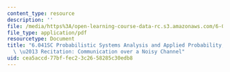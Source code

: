 ```yaml
---
content_type: resource
description: ''
file: /media/https%3A/open-learning-course-data-rc.s3.amazonaws.com/6-041sc-probabilistic-systems-analysis-and-applied-probability-fall-2013/cea5accd77bffec23c2658285c30edb8_MIT6_041SCF13_Noisy_Channel_300k.pdf
file_type: application/pdf
resourcetype: Document
title: "6.041SC Probabilistic Systems Analysis and Applied Probability, Fall 2013Transcript\
  \ \u2013 Recitation: Communication over a Noisy Channel"
uid: cea5accd-77bf-fec2-3c26-58285c30edb8
---
```

